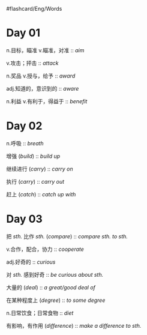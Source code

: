 #flashcard/Eng/Words 

# Day 01
n.目标，瞄准 v.瞄准，对准 :: *aim*

v.攻击；抨击 :: *attack*

n.奖品 v.授与，给予 :: *award*

adj.知道的，意识到的 :: *aware*

n.利益 v.有利于，得益于 :: *benefit*

# Day 02

n.呼吸 :: *breath*

增强 (*build*) :: *build up*

继续进行 (*carry*) :: *carry on*

执行 (*carry*) :: *carry out*

赶上 (*catch*) :: *catch up with*

# Day 03

把 *sth.* 比作 *sth.* (*compare*) :: *compare sth. to sth.*

v.合作，配合，协力 :: *cooperate*

adj.好奇的 :: *curious*

对 *sth.* 感到好奇 :: *be curious about sth.*

大量的 (*deal*) :: *a great/good deal of*

在某种程度上 (*degree*) :: *to some degree*

n.日常饮食；日常食物 :: *diet*

有影响，有作用 (*difference*) :: *make a difference to sth.*

# 
